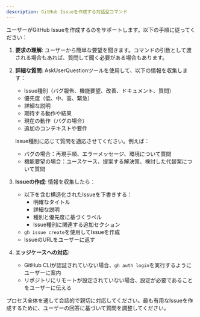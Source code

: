 ```yaml
---
description: GitHub Issueを作成する対話型コマンド
---
```


ユーザーがGitHub Issueを作成するのをサポートします。以下の手順に従ってください：

1. **要求の理解**: ユーザーから簡単な要望を聞きます。コマンドの引数として渡される場合もあれば、質問して聞く必要がある場合もあります。

2. **詳細な質問**: AskUserQuestionツールを使用して、以下の情報を収集します：
   - Issue種別（バグ報告、機能要望、改善、ドキュメント、質問）
   - 優先度（低、中、高、緊急）
   - 詳細な説明
   - 期待する動作や結果
   - 現在の動作（バグの場合）
   - 追加のコンテキストや要件

   Issue種別に応じて質問を適応させてください。例えば：
   - バグの場合：再現手順、エラーメッセージ、環境について質問
   - 機能要望の場合：ユースケース、提案する解決策、検討した代替案について質問

3. **Issueの作成**: 情報を収集したら：
   - 以下を含む構造化されたIssueを下書きする：
     - 明確なタイトル
     - 詳細な説明
     - 種別と優先度に基づくラベル
     - Issue種別に関連する追加セクション
   - `gh issue create`を使用してIssueを作成
   - IssueのURLをユーザーに返す

4. **エッジケースへの対応**:
   - GitHub CLIが認証されていない場合、`gh auth login`を実行するようにユーザーに案内
   - リポジトリにリモートが設定されていない場合、設定が必要であることをユーザーに伝える

プロセス全体を通して会話的で親切に対応してください。最も有用なIssueを作成するために、ユーザーの回答に基づいて質問を調整してください。
